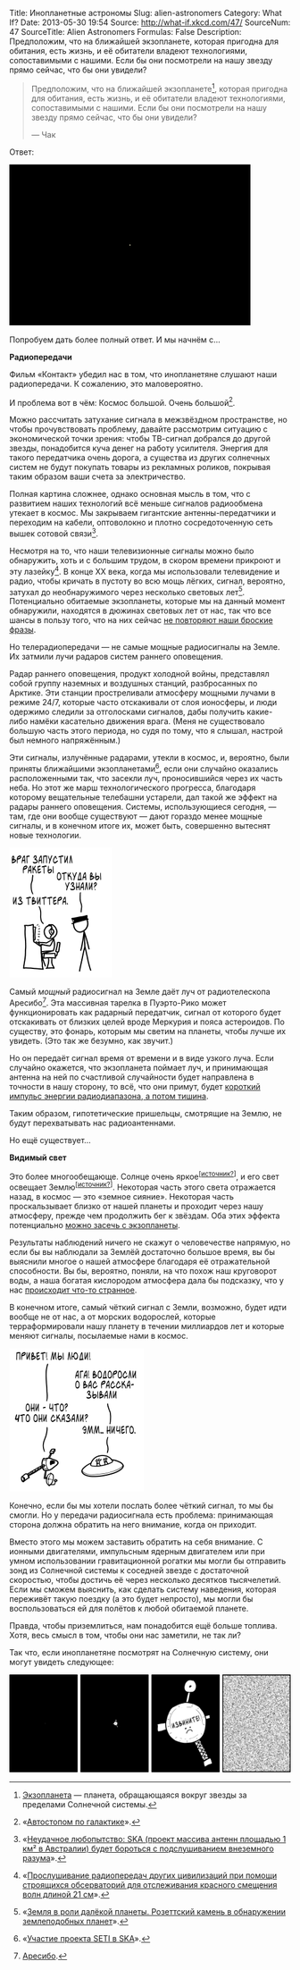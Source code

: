 Title: Инопланетные астрономы
Slug: alien-astronomers
Category: What If?
Date: 2013-05-30 19:54
Source: http://what-if.xkcd.com/47/
SourceNum: 47
SourceTitle: Alien Astronomers
Formulas: False
Description: Предположим, что на ближайшей экзопланете, которая пригодна для обитания, есть жизнь, и её обитатели владеют технологиями, сопоставимыми с нашими. Если бы они посмотрели на нашу звезду прямо сейчас, что бы они увидели?

> Предположим, что на ближайшей экзопланете[^1], которая пригодна для обитания, есть жизнь, и её обитатели владеют технологиями, сопоставимыми с нашими. Если бы они посмотрели на нашу звезду прямо сейчас, что бы они увидели?
>
> — Чак

Ответ:

![](/uploads/047-alien-astronomers/life_dot.png "Бледная жёлтая точка.")

Попробуем дать более полный ответ. И мы начнём с…

**Радиопередачи**

Фильм «Контакт» убедил нас в том, что инопланетяне слушают наши радиопередачи. К сожалению, это маловероятно.

И проблема вот в чём: Космос большой. Очень большой[^2].

Можно рассчитать затухание сигнала в межзвёздном пространстве, но чтобы прочувствовать проблему, давайте рассмотрим ситуацию с экономической точки зрения: чтобы ТВ-сигнал добрался до другой звезды, понадобится куча денег на работу усилителя. Энергия для такого передатчика очень дорога, а существа из других солнечных систем не будут покупать товары из рекламных роликов, покрывая таким образом ваши счета за электричество.

Полная картина сложнее, однако основная мысль в том, что с развитием наших технологий всё меньше сигналов радиообмена утекает в космос. Мы закрываем гигантские антенны-передатчики и переходим на кабели, оптоволокно и плотно сосредоточенную сеть вышек сотовой связи[^3].

Несмотря на то, что наши телевизионные сигналы можно было обнаружить, хоть и с большим трудом, в скором времени прикроют и эту лазейку[^4]. В конце XX века, когда мы использовали телевидение и радио, чтобы кричать в пустоту во всю мощь лёгких, сигнал, вероятно, затухал до необнаружимого через несколько световых лет[^5]. Потенциально обитаемые экзопланеты, которые мы на данный момент обнаружили, находятся в дюжинах световых лет от нас, так что все шансы в пользу того, что на них сейчас [не повторяют наши броские фразы](http://xkcd.com/1212/).

Но телерадиопередачи — не самые мощные радиосигналы на Земле. Их затмили лучи радаров систем раннего оповещения.

Радар раннего оповещения, продукт холодной войны, представлял собой группу наземных и воздушных станций, разбросанных по Арктике. Эти станции простреливали атмосферу мощными лучами в режиме 24/7, которые часто отскакивали от слоя ионосферы, и люди одержимо следили за отголосками сигналов, дабы получить какие-либо намёки касательно движения врага. (Меня не существовало большую часть этого периода, но судя по тому, что я слышал, настрой был немного напряжённым.)

Эти сигналы, излучённые радарами, утекли в космос, и, вероятно, были приняты ближайшими экзопланетами[^6], если они случайно оказались расположенными так, что засекли луч, проносившийся через их часть неба. Но этот же марш технологического прогресса, благодаря которому вещательные телебашни устарели, дал такой же эффект на радары раннего оповещения. Системы, использующиеся сегодня, — там, где они вообще существуют — дают гораздо менее мощные сигналы, и в конечном итоге их, может быть, совершенно вытеснят новые технологии.

![](/uploads/047-alien-astronomers/life_twitter_ru.png "Враг неистово щёлкает, чтобы пометить отчёт как спам.")

Самый _мощный_ радиосигнал на Земле даёт луч от радиотелескопа Аресибо[^7]. Эта массивная тарелка в Пуэрто-Рико может функционировать как радарный передатчик, сигнал от которого будет отскакивать от близких целей вроде Меркурия и пояса астероидов. По существу, это фонарь, которым мы светим на планеты, чтобы лучше их увидеть. (Это так же безумно, как звучит.)

Но он передаёт сигнал время от времени и в виде узкого луча. Если случайно окажется, что экзопланета поймает луч, и принимающая антенна на ней по счастливой случайности будет направлена в точности в нашу сторону, то всё, что они примут, будет [короткий импульс энергии радиодиапазона, а потом тишина](http://ru.wikipedia.org/wiki/Сигнал_«Wow!»).

Таким образом, гипотетические пришельцы, смотрящие на Землю, не будут перехватывать нас радиоантеннами.

Но ещё существует…

**Видимый свет**

Это более многообещающе. Солнце очень яркое<sup>[[источник?](http://ru.wikipedia.org/wiki/Источник_питания)]</sup>, и его свет освещает Землю<sup>[[источник?](http://ru.wikipedia.org/wiki/Источник_(роман))]</sup>. Некоторая часть этого света отражается назад, в космос — это «земное сияние». Некоторая часть проскальзывает близко от нашей планеты и проходит через нашу атмосферу, прежде чем продолжить бег к звёздам. Оба этих эффекта потенциально [можно засечь с экзопланеты](http://planetimager.org/).

Результаты наблюдений ничего не скажут о человечестве напрямую, но если бы вы наблюдали за Землёй достаточно большое время, вы бы выяснили многое о нашей атмосфере благодаря её отражательной способности. Вы бы, вероятно, поняли, на что похож наш круговорот воды, а наша богатая кислородом атмосфера дала бы подсказку, что у нас [происходит что-то странное](https://ru.wikipedia.org/wiki/Кислородная_катастрофа).

В конечном итоге, самый чёткий сигнал с Земли, возможно, будет идти вообще не от нас, а от морских водорослей, которые терраформировали нашу планету в течении миллиардов лет и которые меняют сигналы, посылаемые нами в космос.

![](/uploads/047-alien-astronomers/life_humans_ru.png "Ээээй, посмотри на время. Надо бежать.")

Конечно, если бы мы хотели послать более чёткий сигнал, то мы бы смогли. Но у передачи радиосигнала есть проблема: принимающая сторона должна обратить на него внимание, когда он приходит.

Вместо этого мы можем заставить обратить на себя внимание. С ионными двигателями, импульсным ядерным двигателем или при умном использовании гравитационной рогатки мы могли бы отправить зонд из Солнечной системы к соседней звезде с достаточной скоростью, чтобы достичь её через несколько десятков тысячелетий. Если мы сможем выяснить, как сделать систему наведения, которая переживёт такую поездку (а это будет непросто), мы могли бы воспользоваться ей для полётов к любой обитаемой планете.

Правда, чтобы приземлиться, нам понадобится ещё больше топлива. Хотя, весь смысл в том, чтобы они нас заметили, не так ли?

Так что, если инопланетяне посмотрят на Солнечную систему, они могут увидеть следующее:

![](/uploads/047-alien-astronomers/life_sorry_ru.png "AAAAAAAAAAAAAAA")

[^1]: [Экзопланета](http://ru.wikipedia.org/wiki/Экзопланета) — планета, обращающаяся вокруг звезды за пределами Солнечной системы.
[^2]: «[Автостопом по галактике](http://www.goodreads.com/book/show/11.The_Hitchhiker_s_Guide_to_the_Galaxy)».
[^3]: «[Неудачное любопытство: SKA (проект массива антенн площадью 1 км² в Австралии) будет бороться с подслушиванием внеземного разума](http://arxiv.org/PS_cache/arxiv/pdf/1007/1007.0850v1.pdf)».
[^4]: «[Прослушивание радиопередач других цивилизаций при помощи строящихся обсерваторий для отслеживания красного смещения волн длиной 21 см](http://arxiv.org/pdf/astro-ph/0610377v2.pdf)».
[^5]: «[Земля в роли далёкой планеты. Розеттский камень в обнаружении землеподобных планет](http://www.worldcat.org/title/earth-as-a-distant-planet-a-rosetta-stone-for-the-search-of-earth-like-worlds/oclc/643269627)».
[^6]: «[Участие проекта SETI в SKA](http://www.astrobio.net/exclusive/4847/seti-on-the-ska)».
[^7]: [Аресибо](http://ru.wikipedia.org/wiki/Обсерватория_Аресибо).
